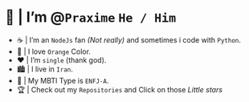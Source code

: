 # 👋 | I’m @`Praxime` ```He / Him```
- ☕ | I’m an `NodeJs` fan _(Not really)_ and sometimes i code with `Python`.
- 🍰 | I love `Orange` Color.
- ❤️ | I’m `single` (thank god).
- 🏙️ | I live in `Iran`.
- ‎🧡 | My MBTI Type is `ENFJ-A`.
- 🏆 | Check out my `Repositories` and Click on those *Little stars*
